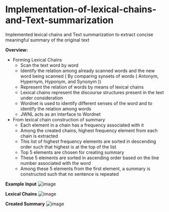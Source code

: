 # Implementation-of-lexical-chains-and-Text-summarization
Implemented lexical chains and Text summarization to extract concise meaningful summary of the original text 

**Overview:**
* Forming Lexical Chains
  * Scan the text word by word
  * Identify the relation among already scanned words and the new word being scanned ( By comparing synsets of words ( Antonym, Hypernym, Hyponym, and Synonym ))
  * Represent the relation of words by means of lexical chains
  * Lexical chains represent the discourse structures present in the text under consideration
  * Wordnet is used to identify different senses of the word and to identify the relation among words
  * JWNL acts as an interface to Wordnet
* From lexical chain construction of summary
  * Each element in a chain has a frequency associated with it
  * Among the created chains, highest frequency element from each chain is extracted
  * This list of highest frequency elements are sorted in descending order such that highest is at the top of the list
  * Top 5 elements are chosen for creating summary
  * These 5 elements are sorted in ascending order based on the line number associated with the word
  * Among these 5 elements from the first element, a summary is constructed such that no sentence is repeated

**Example**
**Input**
![image]()

**Lexical Chains**
![image]()

**Created Summary**
![image]()
